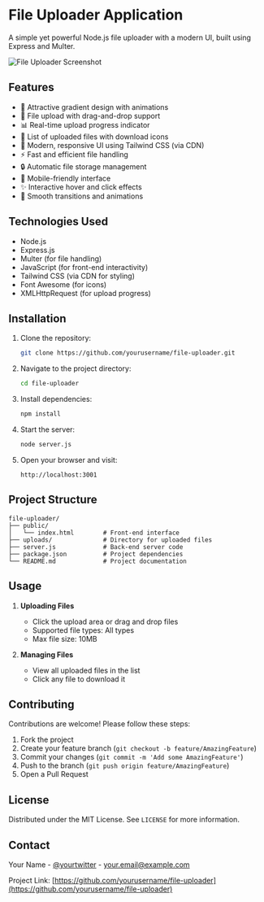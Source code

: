 # File Uploader Application

A simple yet powerful Node.js file uploader with a modern UI, built using Express and Multer.

![File Uploader Screenshot](https://via.placeholder.com/800x500.png?text=File+Uploader+Screenshot)

## Features

- 🌈 Attractive gradient design with animations
- 📁 File upload with drag-and-drop support
- 📊 Real-time upload progress indicator
- 📂 List of uploaded files with download icons
- 🎨 Modern, responsive UI using Tailwind CSS (via CDN)
- ⚡️ Fast and efficient file handling
- 🔒 Automatic file storage management
- 📱 Mobile-friendly interface
- ✨ Interactive hover and click effects
- 🎉 Smooth transitions and animations

## Technologies Used

- Node.js
- Express.js
- Multer (for file handling)
- JavaScript (for front-end interactivity)
- Tailwind CSS (via CDN for styling)
- Font Awesome (for icons)
- XMLHttpRequest (for upload progress)

## Installation

1. Clone the repository:
   ```bash
   git clone https://github.com/yourusername/file-uploader.git
   ```

2. Navigate to the project directory:
   ```bash
   cd file-uploader
   ```

3. Install dependencies:
   ```bash
   npm install
   ```

4. Start the server:
   ```bash
   node server.js
   ```

5. Open your browser and visit:
   ```
   http://localhost:3001
   ```

## Project Structure

```
file-uploader/
├── public/
│   └── index.html        # Front-end interface
├── uploads/              # Directory for uploaded files
├── server.js             # Back-end server code
├── package.json          # Project dependencies
└── README.md             # Project documentation
```

## Usage

1. **Uploading Files**
   - Click the upload area or drag and drop files
   - Supported file types: All types
   - Max file size: 10MB

2. **Managing Files**
   - View all uploaded files in the list
   - Click any file to download it

## Contributing

Contributions are welcome! Please follow these steps:

1. Fork the project
2. Create your feature branch (`git checkout -b feature/AmazingFeature`)
3. Commit your changes (`git commit -m 'Add some AmazingFeature'`)
4. Push to the branch (`git push origin feature/AmazingFeature`)
5. Open a Pull Request

## License

Distributed under the MIT License. See `LICENSE` for more information.

## Contact

Your Name - [@yourtwitter](https://twitter.com/yourtwitter) - your.email@example.com

Project Link: [https://github.com/yourusername/file-uploader](https://github.com/yourusername/file-uploader)
